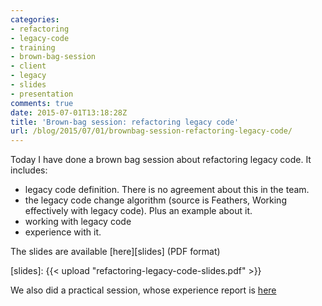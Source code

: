 ```yaml
---
categories:
- refactoring
- legacy-code
- training
- brown-bag-session
- client
- legacy
- slides
- presentation
comments: true
date: 2015-07-01T13:18:28Z
title: 'Brown-bag session: refactoring legacy code'
url: /blog/2015/07/01/brownbag-session-refactoring-legacy-code/
---
```


Today I have done a brown bag session about refactoring legacy code. It includes:

  * legacy code definition. There is no agreement about this in the team.
  * the legacy code change algorithm (source is Feathers, Working effectively with legacy code). Plus an example about it.
  * working with legacy code
  * experience with it.

The slides are available [here][slides] (PDF format)

[slides]: {{< upload "refactoring-legacy-code-slides.pdf" >}}

We also did a practical session, whose experience report is [here](../../../../2015/06/23/brown-bag-session-refactoring-legacy-code/) 
